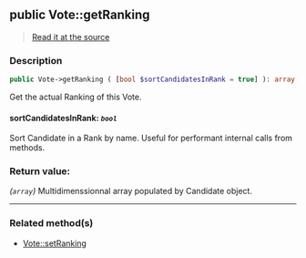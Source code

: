 ## public Vote::getRanking

> [Read it at the source](https://github.com/julien-boudry/Condorcet/blob/master/src/Vote.php#L183)

### Description    

```php
public Vote->getRanking ( [bool $sortCandidatesInRank = true] ): array
```

Get the actual Ranking of this Vote.
    

#### **sortCandidatesInRank:** *```bool```*   
Sort Candidate in a Rank by name. Useful for performant internal calls from methods.    


### Return value:   

*(```array```)* Multidimenssionnal array populated by Candidate object.


---------------------------------------

### Related method(s)      

* [Vote::setRanking](/Docs/ApiReferences/Vote%20Class/public%20Vote--setRanking.md)    
